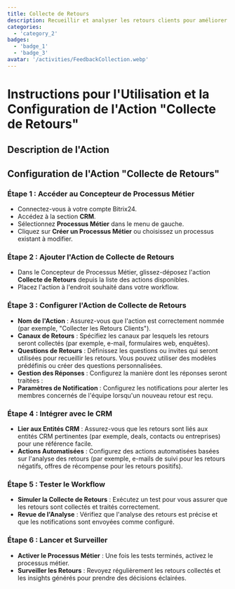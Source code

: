 ```yaml
---
title: Collecte de Retours
description: Recueillir et analyser les retours clients pour améliorer les services
categories: 
  - 'category_2'
badges: 
  - 'badge_1'
  - 'badge_3'
avatar: '/activities/FeedbackCollection.webp'
---
```


# Instructions pour l'Utilisation et la Configuration de l'Action "Collecte de Retours"

## Description de l'Action

## **Configuration de l'Action "Collecte de Retours"**

### Étape 1 : Accéder au Concepteur de Processus Métier
- Connectez-vous à votre compte Bitrix24.
- Accédez à la section **CRM**.
- Sélectionnez **Processus Métier** dans le menu de gauche.
- Cliquez sur **Créer un Processus Métier** ou choisissez un processus existant à modifier.

### Étape 2 : Ajouter l'Action de Collecte de Retours
- Dans le Concepteur de Processus Métier, glissez-déposez l'action **Collecte de Retours** depuis la liste des actions disponibles.
- Placez l'action à l'endroit souhaité dans votre workflow.

### Étape 3 : Configurer l'Action de Collecte de Retours
- **Nom de l'Action** : Assurez-vous que l'action est correctement nommée (par exemple, "Collecter les Retours Clients").
- **Canaux de Retours** : Spécifiez les canaux par lesquels les retours seront collectés (par exemple, e-mail, formulaires web, enquêtes).
- **Questions de Retours** : Définissez les questions ou invites qui seront utilisées pour recueillir les retours. Vous pouvez utiliser des modèles prédéfinis ou créer des questions personnalisées.
- **Gestion des Réponses** : Configurez la manière dont les réponses seront traitées :
- **Paramètres de Notification** : Configurez les notifications pour alerter les membres concernés de l'équipe lorsqu'un nouveau retour est reçu.

### Étape 4 : Intégrer avec le CRM
- **Lier aux Entités CRM** : Assurez-vous que les retours sont liés aux entités CRM pertinentes (par exemple, deals, contacts ou entreprises) pour une référence facile.
- **Actions Automatisées** : Configurez des actions automatisées basées sur l'analyse des retours (par exemple, e-mails de suivi pour les retours négatifs, offres de récompense pour les retours positifs).

### Étape 5 : Tester le Workflow
- **Simuler la Collecte de Retours** : Exécutez un test pour vous assurer que les retours sont collectés et traités correctement.
- **Revue de l'Analyse** : Vérifiez que l'analyse des retours est précise et que les notifications sont envoyées comme configuré.

### Étape 6 : Lancer et Surveiller
- **Activer le Processus Métier** : Une fois les tests terminés, activez le processus métier.
- **Surveiller les Retours** : Revoyez régulièrement les retours collectés et les insights générés pour prendre des décisions éclairées.